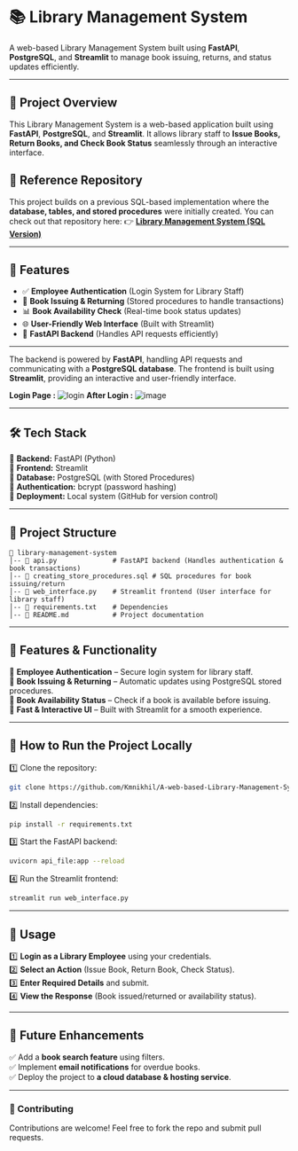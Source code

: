 # 📚 **Library Management System**  
A web-based Library Management System built using **FastAPI**, **PostgreSQL**, and **Streamlit** to manage book issuing, returns, and status updates efficiently.  

---

## 📌 **Project Overview**

This Library Management System is a web-based application built using **FastAPI**, **PostgreSQL**, and **Streamlit**. It allows library staff to **Issue Books, Return Books, and Check Book Status** seamlessly through an interactive interface.

## 🔗 **Reference Repository**

This project builds on a previous SQL-based implementation where the **database, tables, and stored procedures** were initially created. You can check out that repository here: 👉 [**Library Management System (SQL Version)**](your-repo-link-here)

---

## 🚀 **Features**

- ✅ **Employee Authentication** (Login System for Library Staff)
- 📘 **Book Issuing & Returning** (Stored procedures to handle transactions)
- 📊 **Book Availability Check** (Real-time book status updates)
- 🌐 **User-Friendly Web Interface** (Built with Streamlit)
- 🔄 **FastAPI Backend** (Handles API requests efficiently)

---

The backend is powered by **FastAPI**, handling API requests and communicating with a **PostgreSQL database**. The frontend is built using **Streamlit**, providing an interactive and user-friendly interface.

**Login Page :** 
![login](https://github.com/user-attachments/assets/985f44d8-eb09-4d0d-94b2-86bdd215b8ab)
**After Login :** 
![image](https://github.com/user-attachments/assets/78beba09-112b-494d-a87b-62561830877c)

---

## 🛠 **Tech Stack**  
🔹 **Backend:** FastAPI (Python)  
🔹 **Frontend:** Streamlit  
🔹 **Database:** PostgreSQL (with Stored Procedures)  
🔹 **Authentication:** bcrypt (password hashing)  
🔹 **Deployment:** Local system (GitHub for version control)  

---

## 📂 **Project Structure**

```
📁 library-management-system
│-- 📄 api.py              # FastAPI backend (Handles authentication & book transactions)
│-- 📄 creating_store_procedures.sql # SQL procedures for book issuing/return
│-- 📄 web_interface.py    # Streamlit frontend (User interface for library staff)
│-- 📄 requirements.txt    # Dependencies
│-- 📄 README.md           # Project documentation
```


---

## 🎯 **Features & Functionality**  
🔹 **Employee Authentication** – Secure login system for library staff.  
🔹 **Book Issuing & Returning** – Automatic updates using PostgreSQL stored procedures.  
🔹 **Book Availability Status** – Check if a book is available before issuing.  
🔹 **Fast & Interactive UI** – Built with Streamlit for a smooth experience.  

---

## 🚀 **How to Run the Project Locally**  
1️⃣ Clone the repository:  
   ```sh
   git clone https://github.com/Kmnikhil/A-web-based-Library-Management-System.git
   ```
2️⃣ Install dependencies:  
   ```sh
   pip install -r requirements.txt
   ```
3️⃣ Start the FastAPI backend:  
   ```sh
   uvicorn api_file:app --reload
   ```
4️⃣ Run the Streamlit frontend:  
   ```sh
   streamlit run web_interface.py
   ```
---

## 🎯 **Usage**

1️⃣ **Login as a Library Employee** using your credentials.\
2️⃣ **Select an Action** (Issue Book, Return Book, Check Status).\
3️⃣ **Enter Required Details** and submit.\
4️⃣ **View the Response** (Book issued/returned or availability status).

---

## 🎯 **Future Enhancements**  
✅ Add a **book search feature** using filters.  
✅ Implement **email notifications** for overdue books.  
✅ Deploy the project to **a cloud database & hosting service**.  

---

### **📌 Contributing**  
Contributions are welcome! Feel free to fork the repo and submit pull requests.  
